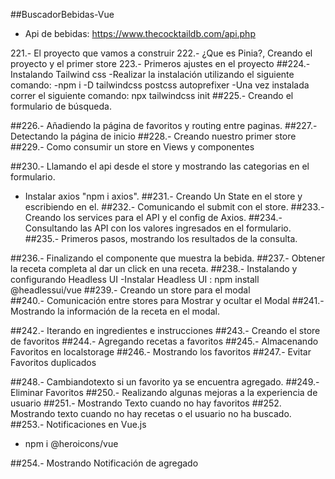 ##BuscadorBebidas-Vue
- Api de bebidas: https://www.thecocktaildb.com/api.php

221.- El proyecto que vamos a construir
222.- ¿Que es Pinia?, Creando el proyecto y el primer store
223.- Primeros ajustes en el proyecto
##224.- Instalando Tailwind css
-Realizar la instalación utilizando el siguiente comando:
-npm i -D tailwindcss postcss autoprefixer
-Una vez instalada correr el siguiente comando:
npx tailwindcss init
##225.- Creando el formulario de búsqueda.

##226.- Añadiendo la página de favoritos y routing entre paginas.
##227.- Detectando la página de inicio
##228.- Creando nuestro primer store
##229.- Como consumir un store en Views y componentes

##230.- Llamando el api desde el store y mostrando las categorias en el formulario.
- Instalar axios "npm  i axios".
##231.- Creando Un State en el store y escribiendo en el.
##232.- Comunicando el submit con el store.
##233.- Creando los services para el API y el config de Axios.
##234.- Consultando las API con los valores ingresados en el formulario.
##235.- Primeros pasos, mostrando los resultados de la consulta.

##236.- Finalizando el componente que muestra la bebida.
##237.- Obtener la receta completa al dar un click en una receta.
##238.- Instalando y configurando Headless UI
    -Instalar Headless UI : npm install @headlessui/vue
##239.- Creando un store para el modal    
##240.- Comunicación entre stores para Mostrar y ocultar el Modal
##241.- Mostrando la información de la receta en el modal.

##242.- Iterando en ingredientes e instrucciones
##243.- Creando el store de favoritos
##244.- Agregando recetas a favoritos
##245.- Almacenando Favoritos en localstorage
##246.- Mostrando los favoritos
##247.- Evitar Favoritos duplicados

##248.- Cambiandotexto si un favorito ya se encuentra agregado.
##249.- Eliminar Favoritos
##250.- Realizando algunas mejoras a la experiencia de usuario
##251.- Mostrando Texto cuando no hay favoritos
##252. Mostrando texto cuando no hay recetas o el usuario no ha buscado.
##253.- Notificaciones en Vue.js
 - npm i @heroicons/vue

 ##254.- Mostrando Notificación de agregado
 